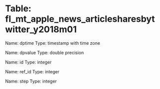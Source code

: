 Table: fl_mt_apple_news_articlesharesbytwitter_y2018m01
=======================================================

Name: dptime
Type: timestamp with time zone

Name: dpvalue
Type: double precision

Name: id
Type: integer

Name: ref_id
Type: integer

Name: step
Type: integer

